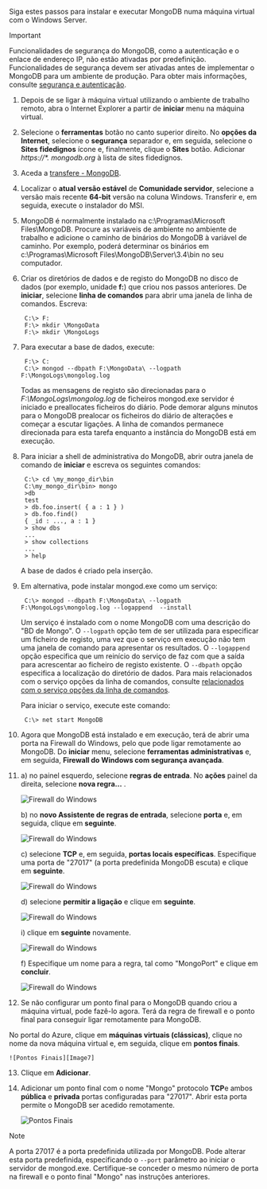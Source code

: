 Siga estes passos para instalar e executar MongoDB numa máquina virtual com o Windows Server.

> [!IMPORTANT]
> Funcionalidades de segurança do MongoDB, como a autenticação e o enlace de endereço IP, não estão ativadas por predefinição. Funcionalidades de segurança devem ser ativadas antes de implementar o MongoDB para um ambiente de produção.  Para obter mais informações, consulte [segurança e autenticação](http://www.mongodb.org/display/DOCS/Security+and+Authentication).
>
>

1. Depois de se ligar à máquina virtual utilizando o ambiente de trabalho remoto, abra o Internet Explorer a partir de **iniciar** menu na máquina virtual.
2. Selecione o **ferramentas** botão no canto superior direito.  No **opções da Internet**, selecione o **segurança** separador e, em seguida, selecione o **Sites fidedignos** ícone e, finalmente, clique o **Sites** botão. Adicionar *https://\*. mongodb.org* à lista de sites fidedignos.
3. Aceda a [transfere - MongoDB](https://www.mongodb.com/download-center#community).
4. Localizar o **atual versão estável** de **Comunidade servidor**, selecione a versão mais recente **64-bit** versão na coluna Windows. Transferir e, em seguida, execute o instalador do MSI.
5. MongoDB é normalmente instalado na c:\Programas\Microsoft Files\MongoDB. Procure as variáveis de ambiente no ambiente de trabalho e adicione o caminho de binários do MongoDB à variável de caminho. Por exemplo, poderá determinar os binários em c:\Programas\Microsoft Files\MongoDB\Server\3.4\bin no seu computador.
6. Criar os diretórios de dados e de registo do MongoDB no disco de dados (por exemplo, unidade **f:**) que criou nos passos anteriores. De **iniciar**, selecione **linha de comandos** para abrir uma janela de linha de comandos.  Escreva:

        C:\> F:
        F:\> mkdir \MongoData
        F:\> mkdir \MongoLogs
7. Para executar a base de dados, execute:

        F:\> C:
        C:\> mongod --dbpath F:\MongoData\ --logpath F:\MongoLogs\mongolog.log

    Todas as mensagens de registo são direcionadas para o *F:\MongoLogs\mongolog.log* de ficheiros mongod.exe servidor é iniciado e preallocates ficheiros do diário. Pode demorar alguns minutos para o MongoDB prealocar os ficheiros do diário de alterações e começar a escutar ligações. A linha de comandos permanece direcionada para esta tarefa enquanto a instância do MongoDB está em execução.
8. Para iniciar a shell de administrativa do MongoDB, abrir outra janela de comando de **iniciar** e escreva os seguintes comandos:

        C:\> cd \my_mongo_dir\bin  
        C:\my_mongo_dir\bin> mongo  
        >db  
        test
        > db.foo.insert( { a : 1 } )  
        > db.foo.find()  
        { _id : ..., a : 1 }  
        > show dbs  
        ...  
        > show collections  
        ...  
        > help  

    A base de dados é criado pela inserção.
9. Em alternativa, pode instalar mongod.exe como um serviço:

        C:\> mongod --dbpath F:\MongoData\ --logpath F:\MongoLogs\mongolog.log --logappend  --install

    Um serviço é instalado com o nome MongoDB com uma descrição do "BD de Mongo". O `--logpath` opção tem de ser utilizada para especificar um ficheiro de registo, uma vez que o serviço em execução não tem uma janela de comando para apresentar os resultados.  O `--logappend` opção especifica que um reinício do serviço de faz com que a saída para acrescentar ao ficheiro de registo existente.  O `--dbpath` opção especifica a localização do diretório de dados. Para mais relacionados com o serviço opções da linha de comandos, consulte [relacionados com o serviço opções da linha de comandos][MongoWindowsSvcOptions].

    Para iniciar o serviço, execute este comando:

        C:\> net start MongoDB
10. Agora que MongoDB está instalado e em execução, terá de abrir uma porta na Firewall do Windows, pelo que pode ligar remotamente ao MongoDB.  Do **iniciar** menu, selecione **ferramentas administrativas** e, em seguida, **Firewall do Windows com segurança avançada**.
11. a) no painel esquerdo, selecione **regras de entrada**.  No **ações** painel da direita, selecione **nova regra...** .

    ![Firewall do Windows][Image1]

    b) no **novo Assistente de regras de entrada**, selecione **porta** e, em seguida, clique em **seguinte**.

    ![Firewall do Windows][Image2]

    c) selecione **TCP** e, em seguida, **portas locais específicas**.  Especifique uma porta de "27017" (a porta predefinida MongoDB escuta) e clique em **seguinte**.

    ![Firewall do Windows][Image3]

    d) selecione **permitir a ligação** e clique em **seguinte**.

    ![Firewall do Windows][Image4]

    i) clique em **seguinte** novamente.

    ![Firewall do Windows][Image5]

    f) Especifique um nome para a regra, tal como "MongoPort" e clique em **concluir**.

    ![Firewall do Windows][Image6]

12. Se não configurar um ponto final para o MongoDB quando criou a máquina virtual, pode fazê-lo agora. Terá da regra de firewall e o ponto final para conseguir ligar remotamente para MongoDB.

  No portal do Azure, clique em **máquinas virtuais (clássicas)**, clique no nome da nova máquina virtual e, em seguida, clique em **pontos finais**.

    ![Pontos Finais][Image7]

13. Clique em **Adicionar**.

14. Adicionar um ponto final com o nome "Mongo" protocolo **TCP**e ambos **pública** e **privada** portas configuradas para "27017". Abrir esta porta permite o MongoDB ser acedido remotamente.

    ![Pontos Finais][Image9]

> [!NOTE]
> A porta 27017 é a porta predefinida utilizada por MongoDB. Pode alterar esta porta predefinida, especificando o `--port` parâmetro ao iniciar o servidor de mongod.exe. Certifique-se conceder o mesmo número de porta na firewall e o ponto final "Mongo" nas instruções anteriores.
>
>

[MongoDownloads]: http://www.mongodb.org/downloads

[MongoWindowsSvcOptions]: http://www.mongodb.org/display/DOCS/Windows+Service


[Image1]: ./media/install-and-run-mongo-on-win2k8-vm/WinFirewall1.png
[Image2]: ./media/install-and-run-mongo-on-win2k8-vm/WinFirewall2.png
[Image3]: ./media/install-and-run-mongo-on-win2k8-vm/WinFirewall3.png
[Image4]: ./media/install-and-run-mongo-on-win2k8-vm/WinFirewall4.png
[Image5]: ./media/install-and-run-mongo-on-win2k8-vm/WinFirewall5.png
[Image6]: ./media/install-and-run-mongo-on-win2k8-vm/WinFirewall6.png
[Image7]: ./media/install-and-run-mongo-on-win2k8-vm/menusendpointadd.png
<!-- Removed 03/08/2017. Not in new portal. -->
<!-- [Image8]: ./media/install-and-run-mongo-on-win2k8-vm/WinVmAddEndpoint2.png
-->
[Image9]: ./media/install-and-run-mongo-on-win2k8-vm/newendpointdetails.png
